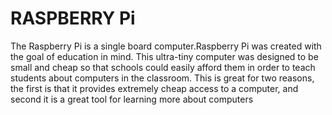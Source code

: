 # RASPBERRY Pi

The Raspberry Pi is a single board computer.Raspberry Pi was created with the goal of education in mind. This ultra-tiny computer was designed to be small and cheap so that schools could easily afford them in order to teach students about computers in the classroom. This is great for two reasons, the first is that it provides extremely cheap access to a computer, and second it is a great tool for learning more about computers